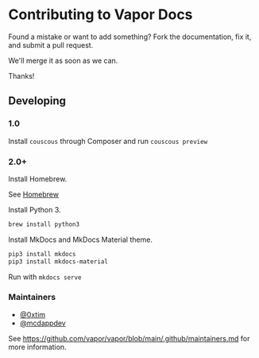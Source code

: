 # Contributing to Vapor Docs

Found a mistake or want to add something? Fork the documentation, fix it, and submit a pull request.

We'll merge it as soon as we can.

Thanks!

## Developing

### 1.0

Install `couscous` through Composer and run `couscous preview`

### 2.0+

Install Homebrew.

See [Homebrew](https://brew.sh)

Install Python 3.

```sh
brew install python3
```

Install MkDocs and MkDocs Material theme.

```sh
pip3 install mkdocs
pip3 install mkdocs-material
```

Run with `mkdocs serve`

### Maintainers 
- [@0xtim](https://github.com/0xTim)
- [@mcdappdev](https://github.com/mcdappdev)

See https://github.com/vapor/vapor/blob/main/.github/maintainers.md for more information. 
